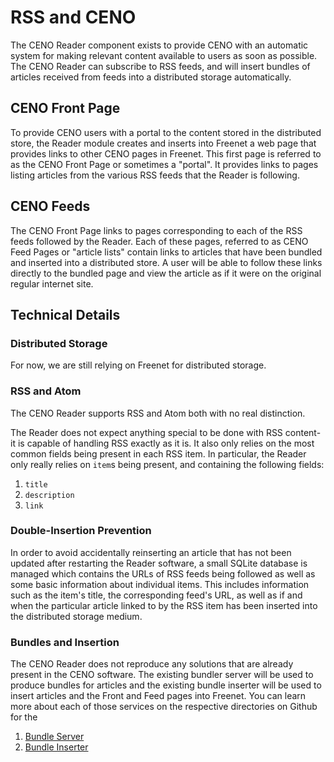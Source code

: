 # RSS and CENO

The CENO Reader component exists to provide CENO with an automatic system for making relevant
content available to users as soon as possible.  The CENO Reader can subscribe to RSS feeds,
and will insert bundles of articles received from feeds into a distributed storage automatically.

## CENO Front Page

To provide CENO users with a portal to the content stored in the distributed store, 
the Reader module creates and inserts into Freenet a web page that provides links to other CENO
pages in Freenet.  This first page is referred to as the CENO Front Page or sometimes a "portal".
It provides links to pages listing articles from the various RSS feeds that the Reader is following.

## CENO Feeds

The CENO Front Page links to pages corresponding to each of the RSS feeds followed by the Reader.
Each of these pages, referred to as CENO Feed Pages or "article lists" contain links to articles
that have been bundled and inserted into a distributed store.  A user will be able to follow these links
directly to the bundled page and view the article as if it were on the original regular internet
site.

## Technical Details

### Distributed Storage

For now, we are still relying on Freenet for distributed storage.

### RSS and Atom

The CENO Reader supports RSS and Atom both with no real distinction.

The Reader does not expect anything special to be done with RSS content- it is capable of
handling RSS exactly as it is.  It also only relies on the most common fields being present
in each RSS item.  In particular, the Reader only really relies on `item`s being present, and
containing the following fields:

1. `title`
2. `description`
3. `link`

### Double-Insertion Prevention

In order to avoid accidentally reinserting an article that has not been updated after restarting
the Reader software, a small SQLite database is managed which contains the URLs of RSS feeds
being followed as well as some basic information about individual items.  This includes information
such as the item's title, the corresponding feed's URL, as well as if and when the particular
article linked to by the RSS item has been inserted into the distributed storage medium.

### Bundles and Insertion

The CENO Reader does not reproduce any solutions that are already present in the CENO software.
The existing bundler server will be used to produce bundles for articles and the existing
bundle inserter will be used to insert articles and the Front and Feed pages into Freenet.
You can learn more about each of those services on the respective directories on Github for the

1. [Bundle Server](https://github.com/equalitie/ceno/tree/next/ceno-bridge)
2. [Bundle Inserter](https://github.com/equalitie/ceno/tree/next/ceno-freenet)
